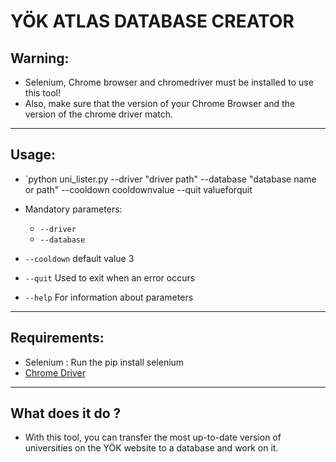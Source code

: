 # YÖK ATLAS DATABASE CREATOR

## Warning:
* Selenium, Chrome browser and chromedriver must be installed to use this tool!
* Also, make sure that the version of your Chrome Browser and the version of the chrome driver match.

***

## Usage:
* `python uni_lister.py --driver "driver path" --database "database name or path" --cooldown cooldownvalue --quit valueforquit

* Mandatory parameters:
    - `--driver`
    - `--database`

* `--cooldown` default value 3
* `--quit` Used to exit when an error occurs
* `--help` For information about parameters

***

## Requirements:
* Selenium : Run the pip install selenium
* [Chrome Driver](https://www.selenium.dev/documentation/webdriver/getting_started/install_drivers/)

***

## What does it do ?
* With this tool, you can transfer the most up-to-date version of universities on the YÖK website to a database and work on it.